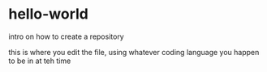 # hello-world

intro on how to create a repository

this is where you edit the file, using whatever coding language you happen to be in at teh time
